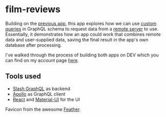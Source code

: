 # film-reviews

Building on the [previous app](https://github.com/selectiveduplicate/graphql-filmquery), this app explores how we can use [custom queries](https://dgraph.io/docs/graphql/custom/directive/#calling-graphql-custom-resolvers) in GraphQL schema to request data from a [remote server](https://play.dgraph.io/) to use. Essentially, it demonstrates how an app could work that combines remote data and user-supplied data, saving the final result in the app's own database after processing.

I've walked through the process of building both apps on DEV which you can find on my account page [here](https://dev.to/selectiveduplicate).

## Tools used
* [Slash GraphQL](https://dgraph.io/slash-graphql) as backend
* [Apollo](https://www.apollographql.com/) as GraphQL client
* [React](https://reactjs.org/) and [Material-UI](https://material-ui.com/) for the UI

Favicon from the awesome [Feather](https://feathericons.com/).